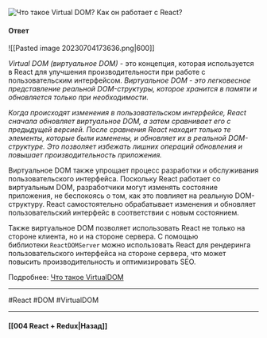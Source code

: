 ![Что такое Virtual DOM? Как он работает с React?](https://youtu.be/7TvS0iKR3_c?t=740)

#### Ответ

![[Pasted image 20230704173636.png|600]]

*Virtual DOM (виртуальное DOM)* - это концепция, которая используется в React для улучшения производительности при работе с пользовательским интерфейсом. *Виртуальное DOM - это легковесное представление реальной DOM-структуры, которое хранится в памяти и обновляется только при необходимости.*

*Когда происходят изменения в пользовательском интерфейсе, React сначала обновляет виртуальное DOM, а затем сравнивает его с предыдущей версией. После сравнения React находит только те элементы, которые были изменены, и обновляет их в реальной DOM-структуре. Это позволяет избежать лишних операций обновления и повышает производительность приложения.*

Виртуальное DOM также упрощает процесс разработки и обслуживания пользовательского интерфейса. Поскольку React работает со виртуальным DOM, разработчики могут изменять состояние приложения, не беспокоясь о том, как это повлияет на реальную DOM-структуру. React самостоятельно обрабатывает изменения и обновляет пользовательский интерфейс в соответствии с новым состоянием.

Также виртуальное DOM позволяет использовать React не только на стороне клиента, но и на стороне сервера. С помощью библиотеки `ReactDOMServer` можно использовать React для рендеринга пользовательского интерфейса на стороне сервера, что может повысить производительность и оптимизировать SEO.

Подробнее: [Что такое VirtualDOM](https://habr.com/ru/post/256965/)

____
#React #DOM #VirtualDOM 

____

#### [[004 React + Redux|Назад]]
